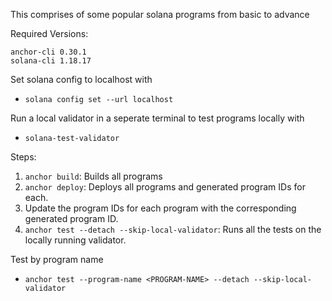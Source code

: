 This comprises of some popular solana programs from basic to advance

Required Versions:
```
anchor-cli 0.30.1
solana-cli 1.18.17
```

Set solana config to localhost with
- ``` solana config set --url localhost ```

Run a local validator in a seperate terminal to test programs locally with
- ``` solana-test-validator ```

Steps:
1) `anchor build`: Builds all programs
2) `anchor deploy`: Deploys all programs and generated program IDs for each.
3) Update the program IDs for each program with the corresponding generated program ID.
4) `anchor test --detach --skip-local-validator`: Runs all the tests on the locally running validator.

Test by program name
- ```anchor test --program-name <PROGRAM-NAME> --detach --skip-local-validator```

